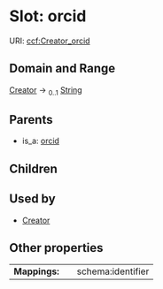 
# Slot: orcid




URI: [ccf:Creator_orcid](http://purl.org/ccf/Creator_orcid)


## Domain and Range

[Creator](Creator.md) &#8594;  <sub>0..1</sub> [String](types/String.md)

## Parents

 *  is_a: [orcid](orcid.md)

## Children


## Used by

 * [Creator](Creator.md)

## Other properties

|  |  |  |
| --- | --- | --- |
| **Mappings:** | | schema:identifier |


